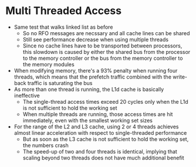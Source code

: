 # Multi Threaded Access

* Same test that walks linked list as before
  * So no RFO messages are necssary and all cache lines can be shared
  * Still see performance decrease when using multiple threads
  * Since no cache lines have to be transported between processors, this slowdown is caused by either the shared bus from the processor to the memory controller or the bus from the memory controller to the memory modules
* When modifying memory, there's a 93% penalty when running four threads, which means that the prefetch traffic combined with the write-back traffic is saturating the bus
* As more than one thread is running, the L1d cache is basically ineffective
  * The single-thread access times exceed 20 cycles only when the L1d is not sufficient to hold the working set
  * When multiple threads are running, those access times are hit immediately, even with the smallest working set sizes
* For the range of the L2 and L3 cache, using 2 or 4 threads achieves almost linear acceleration with respect to single-threaded performance
  * But as soon as the L3 cache is not sufficient to hold the working set, the numbers crash
  * The speed-up of two and four threads is identical, implying that scaling beyond two threads does not have much additional benefit
